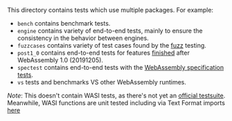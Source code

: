 This directory contains tests which use multiple packages. For example:

* `bench` contains benchmark tests.
* `engine` contains variety of end-to-end tests, mainly to ensure the consistency in the behavior between engines.
* `fuzzcases` contains variety of test cases found by the [fuzz](./fuzz) testing.
* `post1_0` contains end-to-end tests for features [finished](https://github.com/WebAssembly/proposals/blob/main/finished-proposals.md) after WebAssembly 1.0 (20191205).
* `spectest` contains end-to-end tests with the [WebAssembly specification tests](https://github.com/WebAssembly/spec/tree/wg-1.0/test/core).
* `vs` tests and benchmarks VS other WebAssembly runtimes.

*Note*: This doesn't contain WASI tests, as there's not yet an [official testsuite](https://github.com/WebAssembly/WASI/issues/9).
Meanwhile, WASI functions are unit tested including via Text Format imports [here](../../wasi/wasi_test.go)
